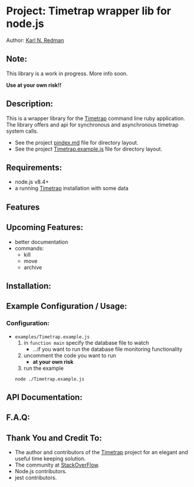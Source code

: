 # Project: Timetrap wrapper lib for node.js

Author: [Karl N. Redman](https://karlredman.github.io/)

## Note:

This library is a work in progress. More info soon.

**Use at your own risk!!**

## Description:

This is a wrapper library for the [Timetrap](https://github.com/samg/timetrap) command line ruby application. The library offers and api for synchronous and asynchronous timetrap system calls.

* See the project [pindex.md](https://github.com/karlredman/node-timetrap_wraplib/blob/master/pindex.md) file for directory layout.
* See the project [Timetrap.example.js](https://github.com/karlredman/node-timetrap_wraplib/blob/master/examples/Timetrap.example.js) file for directory layout.

## Requirements:
* node.js v8.4+
* a running [Timetrap](https://github.com/samg/timetrap) installation with some data

## Features

## Upcoming Features:
* better documentation
* commands:
	* kill
	* move
	* archive

## Installation:

## Example Configuration / Usage:
### Configuration:
* `examples/Timetrap.example.js`
	1. in `function main` specify the database file to watch
		* ...if you want to run the database file monitoring functionality
	2. uncomment the code you want to run
		* **at your own risk**
	3. run the example
	```
	node ./Timetrap.example.js
	```

## API Documentation:

## F.A.Q:

## Thank You and Credit To:
* The author and contributors of the [Timetrap](https://github.com/samg/timetrap) project for an elegant and useful time keeping solution.
* The community at [StackOverFlow](https://stackoverflow.com).
* Node.js contributors.
* jest contributors.
